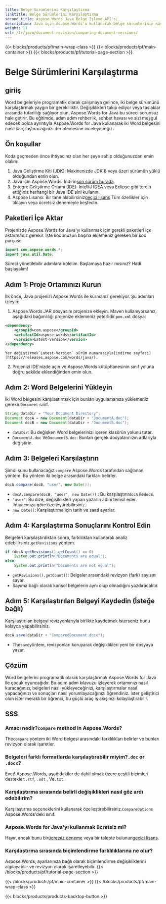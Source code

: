```yaml
---
title: Belge Sürümlerini Karşılaştırma
linktitle: Belge Sürümlerini Karşılaştırma
second_title: Aspose.Words Java Belge İşleme API'si
description: Java için Aspose.Words'ü kullanarak belge sürümlerinin nasıl karşılaştırılacağını öğrenin. Verimli sürüm kontrolü için adım adım kılavuz.
weight: 11
url: /tr/java/document-revision/comparing-document-versions/
---
```


{{< blocks/products/pf/main-wrap-class >}}
{{< blocks/products/pf/main-container >}}
{{< blocks/products/pf/tutorial-page-section >}}

# Belge Sürümlerini Karşılaştırma

## giriiş

Word belgeleriyle programatik olarak çalışmaya gelince, iki belge sürümünü karşılaştırmak yaygın bir gerekliliktir. Değişiklikleri takip ediyor veya taslaklar arasında tutarlılığı sağlıyor olun, Aspose.Words for Java bu süreci sorunsuz hale getirir. Bu eğitimde, adım adım rehberlik, sohbet havası ve sizi meşgul edecek bolca ayrıntıyla Aspose.Words for Java kullanarak iki Word belgesini nasıl karşılaştıracağınızı derinlemesine inceleyeceğiz.

## Ön koşullar

Koda geçmeden önce ihtiyacınız olan her şeye sahip olduğunuzdan emin olalım: 

1. Java Geliştirme Kiti (JDK): Makinenizde JDK 8 veya üzeri sürümün yüklü olduğundan emin olun. 
2.  Java için Aspose.Words: İndirin[son sürüm burada](https://releases.aspose.com/words/java/).  
3. Entegre Geliştirme Ortamı (IDE): IntelliJ IDEA veya Eclipse gibi tercih ettiğiniz herhangi bir Java IDE'sini kullanın.
4.  Aspose Lisansı: Bir tane alabilirsiniz[geçici lisans](https://purchase.aspose.com/temporary-license/) Tüm özellikler için tıklayın veya ücretsiz denemeyle keşfedin.


## Paketleri İçe Aktar

Projenizde Aspose.Words for Java'yı kullanmak için gerekli paketleri içe aktarmanız gerekir. İşte kodunuzun başına eklemeniz gereken bir kod parçası:

```java
import com.aspose.words.*;
import java.util.Date;
```

Süreci yönetilebilir adımlara bölelim. Başlamaya hazır mısınız? Hadi başlayalım!

## Adım 1: Proje Ortamınızı Kurun

İlk önce, Java projenizi Aspose.Words ile kurmanız gerekiyor. Şu adımları izleyin: 

1.  Aspose.Words JAR dosyasını projenize ekleyin. Maven kullanıyorsanız, aşağıdaki bağımlılığı projenize eklemeniz yeterlidir.`pom.xml` dosya:
   ```xml
   <dependency>
       <groupId>com.aspose</groupId>
       <artifactId>aspose-words</artifactId>
       <version>Latest-Version</version>
   </dependency>
   ```
    Yer değiştirmek`Latest-Version` sürüm numarasıyla[indirme sayfası](https://releases.aspose.com/words/java/).

2. Projenizi IDE'nizde açın ve Aspose.Words kütüphanesinin sınıf yoluna doğru şekilde eklendiğinden emin olun.


## Adım 2: Word Belgelerini Yükleyin

İki Word belgesini karşılaştırmak için bunları uygulamanıza yüklemeniz gerekir.`Document` sınıf.

```java
String dataDir = "Your Document Directory";
Document docA = new Document(dataDir + "DocumentA.doc");
Document docB = new Document(dataDir + "DocumentB.doc");
```

- `dataDir`: Bu değişken Word belgelerinizi içeren klasörün yolunu tutar.
- `DocumentA.doc` Ve`DocumentB.doc`: Bunları gerçek dosyalarınızın adlarıyla değiştirin.


## Adım 3: Belgeleri Karşılaştırın

 Şimdi şunu kullanacağız:`compare` Aspose.Words tarafından sağlanan yöntem. Bu yöntem iki belge arasındaki farkları belirler.

```java
docA.compare(docB, "user", new Date());
```

- `docA.compare(docB, "user", new Date())` : Bu karşılaştırır`docA` ile`docB`. 
- `"user"`: Bu dize, değişiklikleri yapan yazarın adını temsil eder. İhtiyacınıza göre özelleştirebilirsiniz.
- `new Date()`: Karşılaştırma için tarih ve saati ayarlar.

## Adım 4: Karşılaştırma Sonuçlarını Kontrol Edin

 Belgeleri karşılaştırdıktan sonra, farklılıkları kullanarak analiz edebilirsiniz.`getRevisions` yöntem.

```java
if (docA.getRevisions().getCount() == 0)
    System.out.println("Documents are equal");
else
    System.out.println("Documents are not equal");
```

- `getRevisions().getCount()`: Belgeler arasındaki revizyon (fark) sayısını sayar.
- Sayıma bağlı olarak konsol belgelerin aynı olup olmadığını yazdıracaktır.


## Adım 5: Karşılaştırılan Belgeyi Kaydedin (İsteğe bağlı)

Karşılaştırılan belgeyi revizyonlarıyla birlikte kaydetmek isterseniz bunu kolayca yapabilirsiniz.

```java
docA.save(dataDir + "ComparedDocument.docx");
```

-  The`save`yöntem, revizyonları koruyarak değişiklikleri yeni bir dosyaya yazar.


## Çözüm

Word belgelerini programatik olarak karşılaştırmak Aspose.Words for Java ile çocuk oyuncağıdır. Bu adım adım kılavuzu izleyerek ortamınızı nasıl kuracağınızı, belgeleri nasıl yükleyeceğinizi, karşılaştırmalar nasıl yapacağınızı ve sonuçları nasıl yorumlayacağınızı öğrendiniz. İster geliştirici olun ister meraklı bir öğrenci, bu güçlü araç iş akışınızı kolaylaştırabilir.

## SSS

###  Amacı nedir?`compare` method in Aspose.Words?  
 The`compare` yöntem iki Word belgesi arasındaki farklılıkları belirler ve bunları revizyon olarak işaretler.

###  Belgeleri farklı formatlarda karşılaştırabilir miyim?`.doc` or `.docx`?  
 Evet! Aspose.Words, aşağıdakiler de dahil olmak üzere çeşitli biçimleri destekler:`.rtf`, `.odt` , Ve`.txt`.

### Karşılaştırma sırasında belirli değişiklikleri nasıl göz ardı edebilirim?  
 Karşılaştırma seçeneklerini kullanarak özelleştirebilirsiniz.`CompareOptions` Aspose.Words'deki sınıf.

### Aspose.Words for Java'yı kullanmak ücretsiz mi?  
 Hayır, ancak bunu bir[ücretsiz deneme](https://releases.aspose.com/) veya bir talepte bulunun[geçici lisans](https://purchase.aspose.com/temporary-license/).

### Karşılaştırma sırasında biçimlendirme farklılıklarına ne olur?  
Aspose.Words, ayarlarınıza bağlı olarak biçimlendirme değişikliklerini algılayabilir ve revizyon olarak işaretleyebilir.
{{< /blocks/products/pf/tutorial-page-section >}}

{{< /blocks/products/pf/main-container >}}
{{< /blocks/products/pf/main-wrap-class >}}

{{< blocks/products/products-backtop-button >}}
